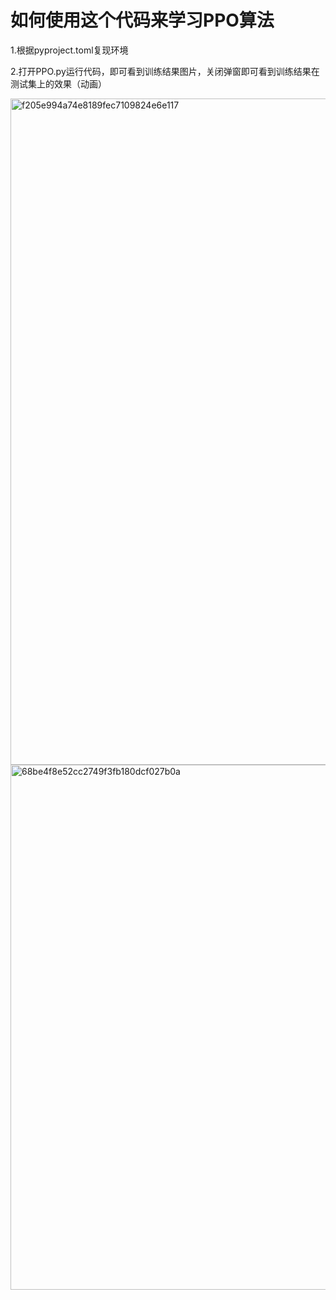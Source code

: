 # 如何使用这个代码来学习PPO算法

1.根据pyproject.toml复现环境

2.打开PPO.py运行代码，即可看到训练结果图片，关闭弹窗即可看到训练结果在测试集上的效果（动画）

<img width="1270" height="1066" alt="f205e994a74e8189fec7109824e6e117" src="https://github.com/user-attachments/assets/401e0e0b-818e-45a4-ab7b-d2153495829c" />

<img width="1196" height="840" alt="68be4f8e52cc2749f3fb180dcf027b0a" src="https://github.com/user-attachments/assets/c24e3f8f-a097-44c9-a657-d2b6ff8edc80" />
